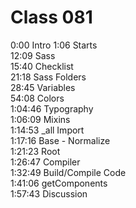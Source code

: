 # Class 081

0:00 Intro
1:06 Starts  
12:09 Sass  
15:40 Checklist  
21:18 Sass Folders  
28:45 Variables  
54:08 Colors  
1:04:46 Typography  
1:06:09 Mixins  
1:14:53 _all Import  
1:17:16 Base - Normalize  
1:21:23 Root  
1:26:47 Compiler  
1:32:49 Build/Compile Code  
1:41:06 getComponents  
1:57:43 Discussion
